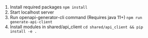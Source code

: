 1. Install required packages ```npm install```
2. Start localhost server
3. Run openapi-generator-cli command (Requires java 11+) ```npm run generate-api-client```
4. Install modules in shared/api_client ```cd shared/api_client && pip install -e . ```
